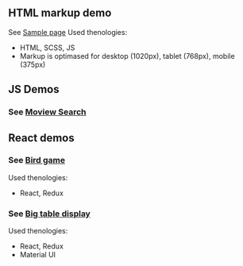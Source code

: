 ## HTML markup demo
See [Sample page](https://lyssenkoalex.github.io/singolo/)
Used thenologies:
 - HTML, SCSS, JS
 - Markup is optimased for desktop (1020px), tablet (768px), mobile (375px)

## JS Demos
### See [Moview Search](https://dazzling-darwin-4549c9.netlify.app/dist/)

## React demos
### See [Bird game](https://peaceful-bhaskara-26b5b7.netlify.com/)
 Used thenologies:
 - React, Redux
 
### See [Big table display](https://cranky-tereshkova-d34b1e.netlify.com/)
 Used thenologies:
 - React, Redux
 - Material UI
